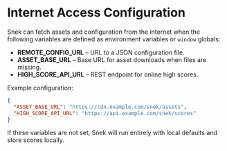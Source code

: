 # Internet Access Configuration

Snek can fetch assets and configuration from the internet when the following
variables are defined as environment variables or `window` globals:

- **REMOTE_CONFIG_URL** – URL to a JSON configuration file.
- **ASSET_BASE_URL** – Base URL for asset downloads when files are missing.
- **HIGH_SCORE_API_URL** – REST endpoint for online high scores.

Example configuration:

```json
{
  "ASSET_BASE_URL": "https://cdn.example.com/snek/assets",
  "HIGH_SCORE_API_URL": "https://api.example.com/snek/scores"
}
```

If these variables are not set, Snek will run entirely with local defaults and
store scores locally.
